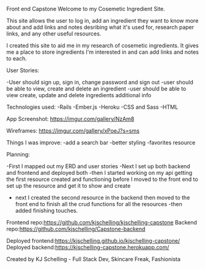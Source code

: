 Front end Capstone
Welcome to my Cosemetic Ingredient Site.

This site allows the user to log in, add an ingredient they want to know more
about and add links and notes desribing what it's used for, research paper links,
and any other useful resources.

I created this site to aid me in my research of cosemetic ingredients. It gives me
a place to store ingredients I'm interested in and can add links and notes to each.

User Stories:

-User should sign up, sign in, change password and sign out
-user should be able to view, create and delete an ingredient
-user should be able to view create, update and delete ingredients additional info



Technologies used:
-Rails
-Ember.js
-Heroku
-CSS and Sass
-HTML

App Screenshot:
https://imgur.com/gallery/NzAm8

Wireframes:
https://imgur.com/gallery/xPoeJ?s=sms


Things I was improve:
-add a search bar
-better styling
-favorites resource

Planning:

-First I mapped out my ERD and user stories
-Next I set up both backend and frontend and deployed both
-then I started working on my api getting the first resource created and functioning
before I moved to the front end to set up the resource and get it to show and create
- next I created the second resource in the backend then moved to the front end to finish
all the crud functions for all the resources
-then added finishing touches.

Frontend repo:https://github.com/kjschelling/kjschelling-capstone
Backend repo:https://github.com/kjschelling/Capstone-backend

Deployed frontend:https://kjschelling.github.io/kjschelling-capstone/
Deployed backend:https://kjschelling-capstone.herokuapp.com/


Created by KJ Schelling - Full Stack Dev, Skincare Freak, Fashionista
